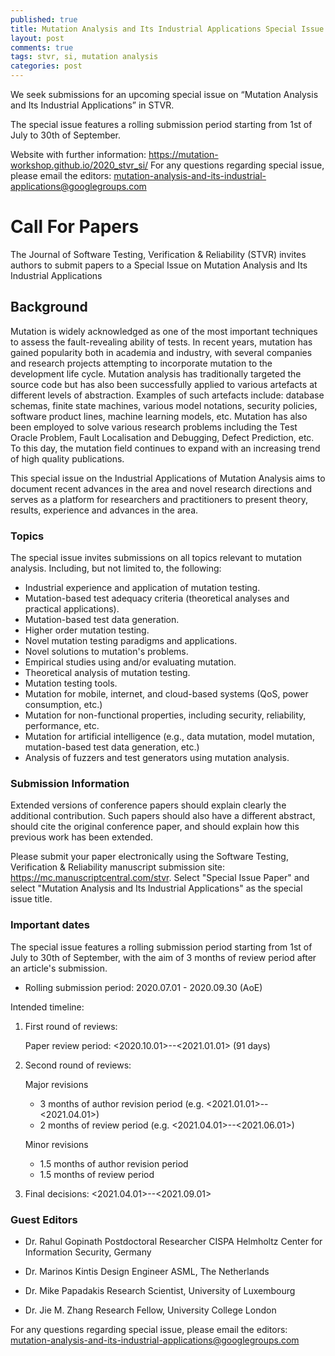```yaml
---
published: true
title: Mutation Analysis and Its Industrial Applications Special Issue in STVR
layout: post
comments: true
tags: stvr, si, mutation analysis
categories: post
---
```


We seek submissions for an upcoming special issue on “Mutation
Analysis and Its Industrial Applications” in STVR.

The special issue features a rolling submission period starting from 1st of July
to 30th of September.

Website with further information: <https://mutation-workshop.github.io/2020_stvr_si/>
For any questions regarding special issue, please email the editors: <mutation-analysis-and-its-industrial-applications@googlegroups.com>

# Call For Papers

The Journal of Software Testing, Verification & Reliability (STVR)
invites authors to submit papers to a Special Issue on Mutation
Analysis and Its Industrial Applications

## Background

Mutation is widely acknowledged as one of the most important techniques to
assess the fault-revealing ability of tests. In recent years, mutation
has gained popularity
both in academia and industry, with several companies and research projects
attempting to incorporate mutation to the development life cycle. Mutation
analysis has traditionally targeted the source code but has also been
successfully applied to various artefacts at different levels of abstraction.
Examples of such artefacts include: database schemas, finite state machines,
various model notations, security policies, software product lines,
machine learning models, etc.
Mutation has also been employed to solve various research problems including
the Test Oracle Problem, Fault Localisation and Debugging, Defect Prediction,
etc. To this day, the mutation field continues to expand with an increasing
trend of high quality publications.

This special issue on the Industrial Applications of Mutation Analysis aims to
document recent advances in the area and novel research directions and serves as
a platform for researchers and practitioners to present theory, results,
experience and advances in the area.

### Topics

The special issue invites submissions on all topics relevant to mutation
analysis. Including, but not limited to, the following:

* Industrial experience and application of mutation testing.
* Mutation-based test adequacy criteria (theoretical analyses and
practical applications).
* Mutation-based test data generation.
* Higher order mutation testing.
* Novel mutation testing paradigms and applications.
* Novel solutions to mutation's problems.
* Empirical studies using and/or evaluating mutation.
* Theoretical analysis of mutation testing.
* Mutation testing tools.
* Mutation for mobile, internet, and cloud-based systems (QoS, power
consumption, etc.)
* Mutation for non-functional properties, including security,
reliability, performance, etc.
* Mutation for artificial intelligence (e.g., data mutation, model
mutation, mutation-based test data generation, etc.)
* Analysis of fuzzers and test generators using mutation analysis.

### Submission Information

Extended versions of conference papers should explain clearly the additional
contribution. Such papers should also have a different abstract, should cite
the original conference paper, and should explain how this previous work has
been extended.

Please submit your paper electronically using the
Software Testing, Verification & Reliability manuscript submission
site: <https://mc.manuscriptcentral.com/stvr>. Select "Special Issue
Paper" and select "Mutation Analysis and Its Industrial
Applications" as the special issue title.

### Important dates

The special issue features a rolling submission period starting from 1st of July
to 30th of September, with the aim of 3 months of review period after an
article's submission.

* Rolling submission period: 2020.07.01 - 2020.09.30 (AoE)

Intended timeline:

1. First round of reviews:

   Paper review period: <2020.10.01>--<2021.01.01> (91 days)

2. Second round of reviews:

   Major revisions

   * 3 months of author revision period (e.g. <2021.01.01>--<2021.04.01>)
   * 2 months of review period (e.g. <2021.04.01>--<2021.06.01>)

   Minor revisions

   * 1.5 months of author revision period
   * 1.5 months of review period

3. Final decisions: <2021.04.01>--<2021.09.01>

### Guest Editors

* Dr. Rahul Gopinath
 Postdoctoral Researcher
 CISPA Helmholtz Center for Information Security, Germany

* Dr. Marinos Kintis
 Design Engineer
 ASML, The Netherlands

* Dr. Mike Papadakis
 Research Scientist,
 University of Luxembourg

* Dr. Jie M. Zhang
 Research Fellow,
 University College London

For any questions regarding special issue, please email the editors:
<mutation-analysis-and-its-industrial-applications@googlegroups.com>

